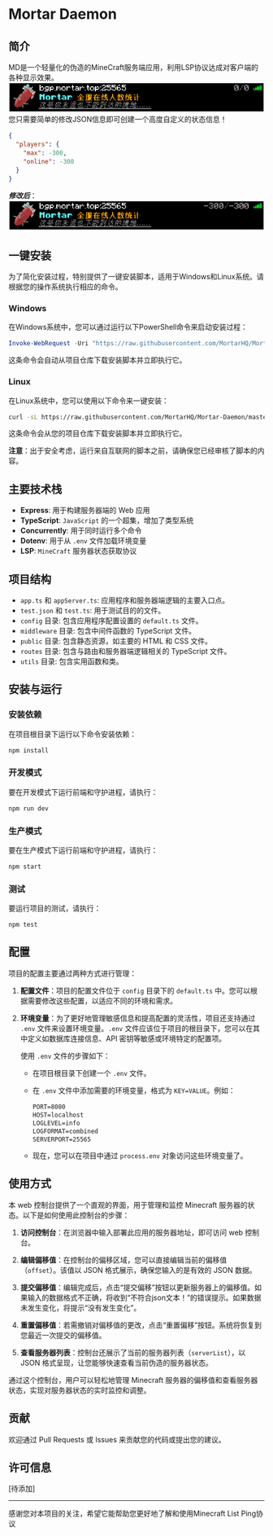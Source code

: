 # Mortar Daemon

## 简介

MD是一个轻量化的伪造的MineCraft服务端应用，利用LSP协议达成对客户端的各种显示效果。  
![server status png](docs/img/ServerStatus.png)
您只需要简单的修改JSON信息即可创建一个高度自定义的状态信息！

``` JSON
{
  "players": {
    "max": -300,
    "online": -300
  }
}
```  

***修改后***：
![server status png](docs/img/ServerStatus~1.png)

## 一键安装

为了简化安装过程，特别提供了一键安装脚本，适用于Windows和Linux系统。请根据您的操作系统执行相应的命令。

### Windows

在Windows系统中，您可以通过运行以下PowerShell命令来启动安装过程：

```powershell
Invoke-WebRequest -Uri "https://raw.githubusercontent.com/MortarHQ/Mortar-Daemon/master/docs/scripts/install.bat" -OutFile "install.bat"; .\install.bat
```

这条命令会自动从项目仓库下载安装脚本并立即执行它。

### Linux

在Linux系统中，您可以使用以下命令来一键安装：

```bash
curl -sL https://raw.githubusercontent.com/MortarHQ/Mortar-Daemon/master/docs/scripts/install.sh > install.sh && bash install.sh
```

这条命令会从您的项目仓库下载安装脚本并立即执行它。

**注意**：出于安全考虑，运行来自互联网的脚本之前，请确保您已经审核了脚本的内容。

## 主要技术栈

- **Express**: 用于构建服务器端的 Web 应用
- **TypeScript**: `JavaScript` 的一个超集，增加了类型系统
- **Concurrently**: 用于同时运行多个命令
- **Dotenv**: 用于从 `.env` 文件加载环境变量
- **LSP**: `MineCraft` 服务器状态获取协议

## 项目结构

- `app.ts` 和 `appServer.ts`: 应用程序和服务器端逻辑的主要入口点。
- `test.json` 和 `test.ts`: 用于测试目的的文件。
- `config` 目录: 包含应用程序配置设置的 `default.ts` 文件。
- `middleware` 目录: 包含中间件函数的 TypeScript 文件。
- `public` 目录: 包含静态资源，如主要的 HTML 和 CSS 文件。
- `routes` 目录: 包含与路由和服务器端逻辑相关的 TypeScript 文件。
- `utils` 目录: 包含实用函数和类。

## 安装与运行

### 安装依赖

在项目根目录下运行以下命令安装依赖：

```bash
npm install
```

### 开发模式

要在开发模式下运行前端和守护进程，请执行：

```bash
npm run dev
```

### 生产模式

要在生产模式下运行前端和守护进程，请执行：

```bash
npm start
```

### 测试

要运行项目的测试，请执行：

```bash
npm test
```

## 配置

项目的配置主要通过两种方式进行管理：

1. **配置文件**：项目的配置文件位于 `config` 目录下的 `default.ts` 中。您可以根据需要修改这些配置，以适应不同的环境和需求。

2. **环境变量**：为了更好地管理敏感信息和提高配置的灵活性，项目还支持通过 `.env` 文件来设置环境变量。`.env` 文件应该位于项目的根目录下，您可以在其中定义如数据库连接信息、API 密钥等敏感或环境特定的配置项。

   使用 `.env` 文件的步骤如下：
   - 在项目根目录下创建一个 `.env` 文件。
   - 在 `.env` 文件中添加需要的环境变量，格式为 `KEY=VALUE`。例如：

        ```
        PORT=8080
        HOST=localhost
        LOGLEVEL=info
        LOGFORMAT=combined
        SERVERPORT=25565
        ```

   - 现在，您可以在项目中通过 `process.env` 对象访问这些环境变量了。

## 使用方式

本 web 控制台提供了一个直观的界面，用于管理和监控 Minecraft 服务器的状态。以下是如何使用此控制台的步骤：

1. **访问控制台**：在浏览器中输入部署此应用的服务器地址，即可访问 web 控制台。

2. **编辑偏移值**：在控制台的偏移区域，您可以直接编辑当前的偏移值（`offset`）。该值以 JSON 格式展示，确保您输入的是有效的 JSON 数据。

3. **提交偏移值**：编辑完成后，点击“提交偏移”按钮以更新服务器上的偏移值。如果输入的数据格式不正确，将收到“不符合json文本！”的错误提示。如果数据未发生变化，将提示“没有发生变化”。

4. **重置偏移值**：若需撤销对偏移值的更改，点击“重置偏移”按钮。系统将恢复到您最近一次提交的偏移值。

5. **查看服务器列表**：控制台还展示了当前的服务器列表（`serverList`），以 JSON 格式呈现，让您能够快速查看当前伪造的服务器状态。

通过这个控制台，用户可以轻松地管理 Minecraft 服务器的偏移值和查看服务器状态，实现对服务器状态的实时监控和调整。

## 贡献

欢迎通过 Pull Requests 或 Issues 来贡献您的代码或提出您的建议。

## 许可信息

[待添加]

---

感谢您对本项目的关注，希望它能帮助您更好地了解和使用Minecraft List Ping协议
